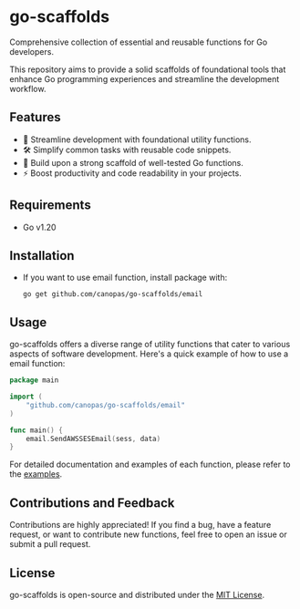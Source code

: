 # go-scaffolds

Comprehensive collection of essential and reusable functions for Go developers.

This repository aims to provide a solid scaffolds of foundational tools that enhance Go programming experiences and streamline the development workflow.

## Features

- 🚀 Streamline development with foundational utility functions.
- 🛠 Simplify common tasks with reusable code snippets.
- 🧰 Build upon a strong scaffold of well-tested Go functions.
- ⚡ Boost productivity and code readability in your projects.

## Requirements

- Go v1.20

## Installation

- If you want to use email function, install package with: 
    ```
    go get github.com/canopas/go-scaffolds/email
    ```

## Usage

go-scaffolds offers a diverse range of utility functions that cater to various aspects of software development. Here's a quick example of how to use a email function:

```go
package main

import (
	"github.com/canopas/go-scaffolds/email"
)

func main() {
	email.SendAWSSESEmail(sess, data)
}
```

For detailed documentation and examples of each function, please refer to the [examples](https://github.com/canopas/go-scaffolds/tree/main/examples).

## Contributions and Feedback

Contributions are highly appreciated! If you find a bug, have a feature request, or want to contribute new functions, feel free to open an issue or submit a pull request.

## License

go-scaffolds is open-source and distributed under the [MIT License](https://github.com/canopas/go-scaffolds/blob/main/LICENSE).